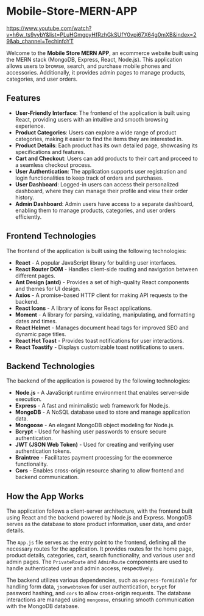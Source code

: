 # Mobile-Store-MERN-APP

https://www.youtube.com/watch?v=h6w_ts9vybY&list=PLuHGmgpyHfRzhGkSUfY0vpi67X64g0mXB&index=29&ab_channel=TechinfoYT

Welcome to the **Mobile Store MERN APP**, an ecommerce website built using the MERN stack (MongoDB, Express, React, Node.js). This application allows users to browse, search, and purchase mobile phones and accessories. Additionally, it provides admin pages to manage products, categories, and user orders.

## Features

- **User-Friendly Interface**: The frontend of the application is built using React, providing users with an intuitive and smooth browsing experience.
- **Product Categories**: Users can explore a wide range of product categories, making it easier to find the items they are interested in.
- **Product Details**: Each product has its own detailed page, showcasing its specifications and features.
- **Cart and Checkout**: Users can add products to their cart and proceed to a seamless checkout process.
- **User Authentication**: The application supports user registration and login functionalities to keep track of orders and purchases.
- **User Dashboard**: Logged-in users can access their personalized dashboard, where they can manage their profile and view their order history.
- **Admin Dashboard**: Admin users have access to a separate dashboard, enabling them to manage products, categories, and user orders efficiently.

## Frontend Technologies

The frontend of the application is built using the following technologies:

- **React** - A popular JavaScript library for building user interfaces.
- **React Router DOM** - Handles client-side routing and navigation between different pages.
- **Ant Design (antd)** - Provides a set of high-quality React components and themes for UI design.
- **Axios** - A promise-based HTTP client for making API requests to the backend.
- **React Icons** - A library of icons for React applications.
- **Moment** - A library for parsing, validating, manipulating, and formatting dates and times.
- **React Helmet** - Manages document head tags for improved SEO and dynamic page titles.
- **React Hot Toast** - Provides toast notifications for user interactions.
- **React Toastify** - Displays customizable toast notifications to users.

## Backend Technologies

The backend of the application is powered by the following technologies:

- **Node.js** - A JavaScript runtime environment that enables server-side execution.
- **Express** - A fast and minimalistic web framework for Node.js.
- **MongoDB** - A NoSQL database used to store and manage application data.
- **Mongoose** - An elegant MongoDB object modeling for Node.js.
- **Bcrypt** - Used for hashing user passwords to ensure secure authentication.
- **JWT (JSON Web Token)** - Used for creating and verifying user authentication tokens.
- **Braintree** - Facilitates payment processing for the ecommerce functionality.
- **Cors** - Enables cross-origin resource sharing to allow frontend and backend communication.

## How the App Works

The application follows a client-server architecture, with the frontend built using React and the backend powered by Node.js and Express. MongoDB serves as the database to store product information, user data, and order details.

The `App.js` file serves as the entry point to the frontend, defining all the necessary routes for the application. It provides routes for the home page, product details, categories, cart, search functionality, and various user and admin pages. The `PrivateRoute` and `AdminRoute` components are used to handle authenticated user and admin access, respectively.

The backend utilizes various dependencies, such as `express-formidable` for handling form data, `jsonwebtoken` for user authentication, `bcrypt` for password hashing, and `cors` to allow cross-origin requests. The database interactions are managed using `mongoose`, ensuring smooth communication with the MongoDB database.


